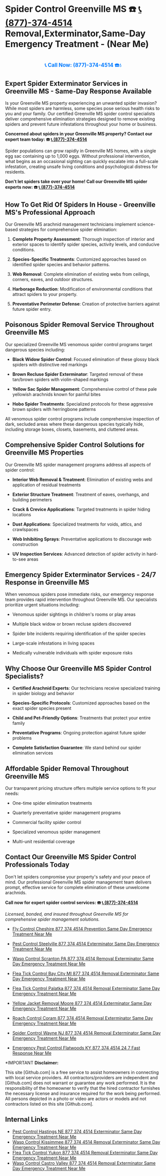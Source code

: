 # Spider Control Greenville MS ☎️ [📞 (877)-374-4514](https://pest-control-4514.netlify.app) Removal,Exterminator,Same-Day Emergency Treatment - (Near Me)
# 

<p align="center" style="font-size: 1.2em; font-weight: bold; margin: 20px 0;">
  <a href="https://pest-control-4514.netlify.app" target="_blank" style="color: #007BFF; text-decoration: none;">📞 Call Now: (877)-374-4514 ☎️💧</a>
</p>

## Expert Spider Exterminator Services in Greenville MS - Same-Day Response Available

Is your Greenville MS property experiencing an unwanted spider invasion? While most spiders are harmless, some species pose serious health risks to you and your family. Our certified Greenville MS spider control specialists deliver comprehensive elimination strategies designed to remove existing spiders and prevent future infestations throughout your home or business.

**Concerned about spiders in your Greenville MS property? Contact our expert team today: ☎️ [📞 (877)-374-4514](https://pest-control-4514.netlify.app)**

Spider populations can grow rapidly in Greenville MS homes, with a single egg sac containing up to 1,000 eggs. Without professional intervention, what begins as an occasional sighting can quickly escalate into a full-scale infestation, creating unsafe living conditions and psychological distress for residents.

**Don't let spiders take over your home! Call our Greenville MS spider experts now: ☎️ [📞 (877)-374-4514](https://pest-control-4514.netlify.app)**

## How To Get Rid Of Spiders In House - Greenville MS's Professional Approach

Our Greenville MS arachnid management technicians implement science-based strategies for comprehensive spider elimination:

1. **Complete Property Assessment**: Thorough inspection of interior and exterior spaces to identify spider species, activity levels, and conducive conditions.

2. **Species-Specific Treatments**: Customized approaches based on identified spider species and behavior patterns.

3. **Web Removal**: Complete elimination of existing webs from ceilings, corners, eaves, and outdoor structures.

4. **Harborage Reduction**: Modification of environmental conditions that attract spiders to your property.

5. **Preventative Perimeter Defense**: Creation of protective barriers against future spider entry.

## Poisonous Spider Removal Service Throughout Greenville MS

Our specialized Greenville MS venomous spider control programs target dangerous species including:

- **Black Widow Spider Control**: Focused elimination of these glossy black spiders with distinctive red markings

- **Brown Recluse Spider Exterminator**: Targeted removal of these tan/brown spiders with violin-shaped markings

- **Yellow Sac Spider Management**: Comprehensive control of these pale yellowish arachnids known for painful bites

- **Hobo Spider Treatments**: Specialized protocols for these aggressive brown spiders with herringbone patterns

All venomous spider control programs include comprehensive inspection of dark, secluded areas where these dangerous species typically hide, including storage boxes, closets, basements, and cluttered areas.

## Comprehensive Spider Control Solutions for Greenville MS Properties

Our Greenville MS spider management programs address all aspects of spider control:

- **Interior Web Removal & Treatment**: Elimination of existing webs and application of residual treatments

- **Exterior Structure Treatment**: Treatment of eaves, overhangs, and building perimeters

- **Crack & Crevice Applications**: Targeted treatments in spider hiding locations

- **Dust Applications**: Specialized treatments for voids, attics, and crawlspaces

- **Web Inhibiting Sprays**: Preventative applications to discourage web construction

- **UV Inspection Services**: Advanced detection of spider activity in hard-to-see areas

## Emergency Spider Exterminator Services - 24/7 Response in Greenville MS

When venomous spiders pose immediate risks, our emergency response team provides rapid intervention throughout Greenville MS. Our specialists prioritize urgent situations including:

- Venomous spider sightings in children's rooms or play areas

- Multiple black widow or brown recluse spiders discovered

- Spider bite incidents requiring identification of the spider species

- Large-scale infestations in living spaces

- Medically vulnerable individuals with spider exposure risks

## Why Choose Our Greenville MS Spider Control Specialists?

- **Certified Arachnid Experts**: Our technicians receive specialized training in spider biology and behavior

- **Species-Specific Protocols**: Customized approaches based on the exact spider species present

- **Child and Pet-Friendly Options**: Treatments that protect your entire family

- **Preventative Programs**: Ongoing protection against future spider problems

- **Complete Satisfaction Guarantee**: We stand behind our spider elimination services

## Affordable Spider Removal Throughout Greenville MS

Our transparent pricing structure offers multiple service options to fit your needs:

- One-time spider elimination treatments

- Quarterly preventative spider management programs

- Commercial facility spider control

- Specialized venomous spider management

- Multi-unit residential coverage

## Contact Our Greenville MS Spider Control Professionals Today

Don't let spiders compromise your property's safety and your peace of mind. Our professional Greenville MS spider management team delivers prompt, effective service for complete elimination of these unwelcome arachnids.

**Call now for expert spider control services: ☎️ [📞 (877)-374-4514](https://pest-control-4514.netlify.app)**

*Licensed, bonded, and insured throughout Greenville MS for comprehensive spider management solutions.*


- [Fly Control Cheshire 877 374 4514 Prevention Same Day Emergency Treatment Near Me](https://github.com/allyoucaneatsushiin/plumbing-texas/blob/main/Fly-Control-Cheshire-877-374-4514-Prevention-Same-Day-Emergency-Treatment-Near-Me.md)
- [Pest Control Steelville 877 374 4514 Exterminator Same Day Emergency Treatment Near Me](https://github.com/allyoucaneatsushiin/plumbing-texas/blob/main/Pest-Control-Steelville-877-374-4514-Exterminator-Same-Day-Emergency-Treatment-Near-Me.md)
- [Wasp Control Scranton PA 877 374 4514 Removal Exterminator Same Day Emergency Treatment Near Me](https://github.com/allyoucaneatsushiin/plumbing-texas/blob/main/Wasp-Control-Scranton-PA-877-374-4514-Removal-Exterminator-Same-Day-Emergency-Treatment-Near-Me.md)


- [Flea Tick Control Bay City MI 877 374 4514 Removal Exterminator Same Day Emergency Treatment Near Me](https://github.com/allyoucaneatsushiin/plumbing-texas/blob/main/Flea-Tick-Control-Bay-City-MI-877-374-4514-Removal-Exterminator-Same-Day-Emergency-Treatment-Near-Me.md)
- [Flea Tick Control Palatka 877 374 4514 Removal Exterminator Same Day Emergency Treatment Near Me](https://github.com/allyoucaneatsushiin/plumbing-texas/blob/main/Flea-Tick-Control-Palatka-877-374-4514-Removal-Exterminator-Same-Day-Emergency-Treatment-Near-Me.md)
- [Yellow Jacket Removal Moore 877 374 4514 Exterminator Same Day Emergency Treatment Near Me](https://github.com/allyoucaneatsushiin/plumbing-texas/blob/main/Yellow-Jacket-Removal-Moore-877-374-4514-Exterminator-Same-Day-Emergency-Treatment-Near-Me.md)


- [Roach Control Coram 877 374 4514 Removal Exterminator Same Day Emergency Treatment Near Me](https://github.com/allyoucaneatsushiin/plumbing-texas/blob/main/Roach-Control-Coram-877-374-4514-Removal-Exterminator-Same-Day-Emergency-Treatment-Near-Me.md)
- [Spider Control Wayne NJ 877 374 4514 Removal Exterminator Same Day Emergency Treatment Near Me](https://github.com/allyoucaneatsushiin/plumbing-texas/blob/main/Spider-Control-Wayne-NJ-877-374-4514-Removal-Exterminator-Same-Day-Emergency-Treatment-Near-Me.md)
- [Emergency Pest Control Flatwoods KY 877 374 4514 24 7 Fast Response Near Me](https://github.com/allyoucaneatsushiin/plumbing-texas/blob/main/Emergency-Pest-Control-Flatwoods-KY-877-374-4514-24-7-Fast-Response-Near-Me.md)


*IMPORTANT **Disclaimer:**  

This site [Github.com] is a free service to assist homeowners in connecting with local service providers. All contractors/providers are independent and [Github.com] does not warrant or guarantee any work performed. It is the responsibility of the homeowner to verify that the hired contractor furnishes the necessary license and insurance required for the work being performed. All persons depicted in a photo or video are actors or models and not contractors listed on this site [Github.com].


## Internal Links
- [Pest Control Hastings NE 877 374 4514 Exterminator Same Day Emergency Treatment Near Me](https://github.com/allyoucaneatsushiin/plumbing-texas/blob/main/Pest-Control-Hastings-NE-877-374-4514-Exterminator-Same-Day-Emergency-Treatment-Near-Me.md)
- [Wasp Control Kissimmee 877 374 4514 Removal Exterminator Same Day Emergency Treatment Near Me](https://github.com/allyoucaneatsushiin/plumbing-texas/blob/main/Wasp-Control-Kissimmee-877-374-4514-Removal-Exterminator-Same-Day-Emergency-Treatment-Near-Me.md)
- [Flea Tick Control Yukon 877 374 4514 Removal Exterminator Same Day Emergency Treatment Near Me](https://github.com/allyoucaneatsushiin/plumbing-texas/blob/main/Flea-Tick-Control-Yukon-877-374-4514-Removal-Exterminator-Same-Day-Emergency-Treatment-Near-Me.md)
- [Wasp Control Castro Valley 877 374 4514 Removal Exterminator Same Day Emergency Treatment Near Me](https://github.com/allyoucaneatsushiin/plumbing-texas/blob/main/Wasp-Control-Castro-Valley-877-374-4514-Removal-Exterminator-Same-Day-Emergency-Treatment-Near-Me.md)
